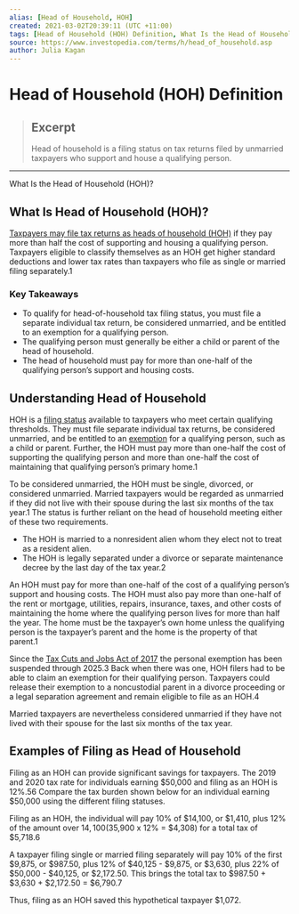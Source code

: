 ```yaml
---
alias: [Head of Household, HOH]
created: 2021-03-02T20:39:11 (UTC +11:00)
tags: [Head of Household (HOH) Definition, What Is the Head of Household (HOH)?]
source: https://www.investopedia.com/terms/h/head_of_household.asp
author: Julia Kagan
---
```


# Head of Household (HOH) Definition

> ## Excerpt
> Head of household is a filing status on tax returns filed by unmarried taxpayers who support and house a qualifying person.

---

What Is the Head of Household (HOH)?
## What Is Head of Household (HOH)?

[Taxpayers may file tax returns as heads of household (HOH)](https://www.investopedia.com/financial-edge/0213/what-does-filing-as-head-of-household-mean-for-your-taxes.aspx) if they pay more than half the cost of supporting and housing a qualifying person. Taxpayers eligible to classify themselves as an HOH get higher standard deductions and lower tax rates than taxpayers who file as single or married filing separately.1 

### Key Takeaways

-   To qualify for head-of-household tax filing status, you must file a separate individual tax return, be considered unmarried, and be entitled to an exemption for a qualifying person.
-   The qualifying person must generally be either a child or parent of the head of household.
-   The head of household must pay for more than one-half of the qualifying person’s support and housing costs.

## Understanding Head of Household

HOH is a [filing status](https://www.investopedia.com/terms/f/filingstatus.asp) available to taxpayers who meet certain qualifying thresholds. They must file separate individual tax returns, be considered unmarried, and be entitled to an [exemption](https://www.investopedia.com/terms/e/exemption.asp) for a qualifying person, such as a child or parent. Further, the HOH must pay more than one-half the cost of supporting the qualifying person and more than one-half the cost of maintaining that qualifying person’s primary home.1

To be considered unmarried, the HOH must be single, divorced, or considered unmarried. Married taxpayers would be regarded as unmarried if they did not live with their spouse during the last six months of the tax year.1 The status is further reliant on the head of household meeting either of these two requirements.

-   The HOH is married to a nonresident alien whom they elect not to treat as a resident alien.
-   The HOH is legally separated under a divorce or separate maintenance decree by the last day of the tax year.2

An HOH must pay for more than one-half of the cost of a qualifying person’s support and housing costs. The HOH must also pay more than one-half of the rent or mortgage, utilities, repairs, insurance, taxes, and other costs of maintaining the home where the qualifying person lives for more than half the year. The home must be the taxpayer’s own home unless the qualifying person is the taxpayer’s parent and the home is the property of that parent.1 

Since the [Tax Cuts and Jobs Act of 2017](https://www.investopedia.com/taxes/trumps-tax-reform-plan-explained/) the personal exemption has been suspended through 2025.3 Back when there was one, HOH filers had to be able to claim an exemption for their qualifying person. Taxpayers could release their exemption to a noncustodial parent in a divorce proceeding or a legal separation agreement and remain eligible to file as an HOH.4

Married taxpayers are nevertheless considered unmarried if they have not lived with their spouse for the last six months of the tax year.

## Examples of Filing as Head of Household

Filing as an HOH can provide significant savings for taxpayers. The 2019 and 2020 tax rate for individuals earning $50,000 and filing as an HOH is 12%.56 Compare the tax burden shown below for an individual earning $50,000 using the different filing statuses.

Filing as an HOH, the individual will pay 10% of $14,100, or $1,410, plus 12% of the amount over $14,100 ($35,900 x 12% = $4,308) for a total tax of $5,718.6

A taxpayer filing single or married filing separately will pay 10% of the first $9,875, or $987.50, plus 12% of $40,125 - $9,875, or $3,630, plus 22% of $50,000 - $40,125, or $2,172.50. This brings the total tax to $987.50 + $3,630 + $2,172.50 = $6,790.7

Thus, filing as an HOH saved this hypothetical taxpayer $1,072.
